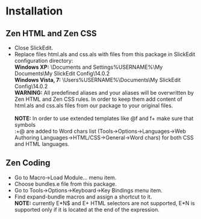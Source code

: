 # Installation #
## Zen HTML and Zen CSS ##
  * Close SlickEdit.
  * Replace files html.als and css.als with files from this package in SlickEdit configuration directory:<br><b>Windows XP:</b> 	\Documents and Settings\%USERNAME%\My Documents\My SlickEdit Config\14.0.2<br><b>Windows Vista, 7:</b> 	\Users\%USERNAME%\Documents\My SlickEdit Config\14.0.2<br>
<b>WARNING:</b> All predefined aliases and your aliases will be overwritten by Zen HTML and Zen CSS rules. In order to keep them add content of html.als and css.als files from our package to your original files.<br>
<br><b>NOTE:</b> In order to use extended templates like @f and f+ make sure that symbols<br>
:+@ are added to Word chars list (Tools->Options->Languages->Web Authoring Languages->HTML/CSS->General->Word chars) for both CSS and HTML languages.</li></ul>

<h2>Zen Coding</h2>
<ul><li>Go to Macro->Load Module... menu item.<br>
</li><li>Choose bundles.e file from this package.<br>
</li><li>Go to Tools->Options->Keyboard->Key Bindings menu item.<br>
</li><li>Find expand-bundle macros and assign a shortcut to it.<br>
<b>NOTE:</b> currently E*N$ and E+ HTML selectors are not supported, E*N is supported only if it is located at the end of the expression.